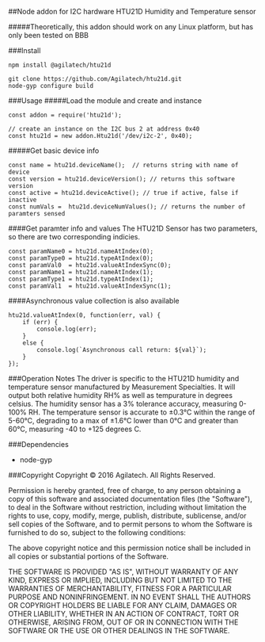 ##Node addon for I2C hardware HTU21D Humidity and Temperature sensor

#####Theoretically, this addon should work on any Linux platform, but has only been tested on BBB

###Install

```
npm install @agilatech/htu21d
```
```
git clone https://github.com/Agilatech/htu21d.git
node-gyp configure build
```

###Usage
#####Load the module and create and instance

```
const addon = require('htu21d');

// create an instance on the I2C bus 2 at address 0x40
const htu21d = new addon.Htu21d('/dev/i2c-2', 0x40);
```

#####Get basic device info
```
const name = htu21d.deviceName();  // returns string with name of device
const version = htu21d.deviceVersion(); // returns this software version
const active = htu21d.deviceActive(); // true if active, false if inactive
const numVals =  htu21d.deviceNumValues(); // returns the number of paramters sensed
```

####Get paramter info and values
The HTU21D Sensor has two parameters, so there are two corresponding indicies.
```
const paramName0 = htu21d.nameAtIndex(0);
const paramType0 = htu21d.typeAtIndex(0);
const paramVal0  = htu21d.valueAtIndexSync(0);
const paramName1 = htu21d.nameAtIndex(1);
const paramType1 = htu21d.typeAtIndex(1);
const paramVal1  = htu21d.valueAtIndexSync(1);
```

####Asynchronous value collection is also available
```
htu21d.valueAtIndex(0, function(err, val) {
    if (err) {
        console.log(err);
    }
    else {
        console.log(`Asynchronous call return: ${val}`);
    }
});
```

###Operation Notes
The driver is specific to the HTU21D humidity and temperature sensor manufactured by Measurement Specialties. 
It will output both relative humidity RH% as well as tempurature in degrees celsius.  The humidity sensor has a 
3% tolerance accuracy, measuring 0-100% RH. The temperature sensor is accurate to ±0.3°C within the range of 
5-60°C, degrading to a max of ±1.6°C lower than 0°C and greater than 60°C, measuring -40 to +125 degrees C.


###Dependencies
* node-gyp

###Copyright
Copyright © 2016 Agilatech. All Rights Reserved.

Permission is hereby granted, free of charge, to any person obtaining a copy of this software and associated documentation files (the "Software"), to deal in the Software without restriction, including without limitation the rights to use, copy, modify, merge, publish, distribute, sublicense, and/or sell copies of the Software, and to permit persons to whom the Software is furnished to do so, subject to the following conditions:

The above copyright notice and this permission notice shall be included in all copies or substantial portions of the Software.

THE SOFTWARE IS PROVIDED "AS IS", WITHOUT WARRANTY OF ANY KIND, EXPRESS OR IMPLIED, INCLUDING BUT NOT LIMITED TO THE WARRANTIES OF MERCHANTABILITY, FITNESS FOR A PARTICULAR PURPOSE AND NONINFRINGEMENT. IN NO EVENT SHALL THE AUTHORS OR COPYRIGHT HOLDERS BE LIABLE FOR ANY CLAIM, DAMAGES OR OTHER LIABILITY, WHETHER IN AN ACTION OF CONTRACT, TORT OR OTHERWISE, ARISING FROM, OUT OF OR IN CONNECTION WITH THE SOFTWARE OR THE USE OR OTHER DEALINGS IN THE SOFTWARE.

